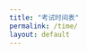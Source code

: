 ```yaml
---
title: "考试时间表"
permalink: /time/
layout: default
---
```


<!-- 日程表的容器 -->
<div id="calendar">
  <ul>
    <!-- 日程事件将被添加到这里 -->
  </ul>
</div>

<script src="../timeline/script.js"></script>